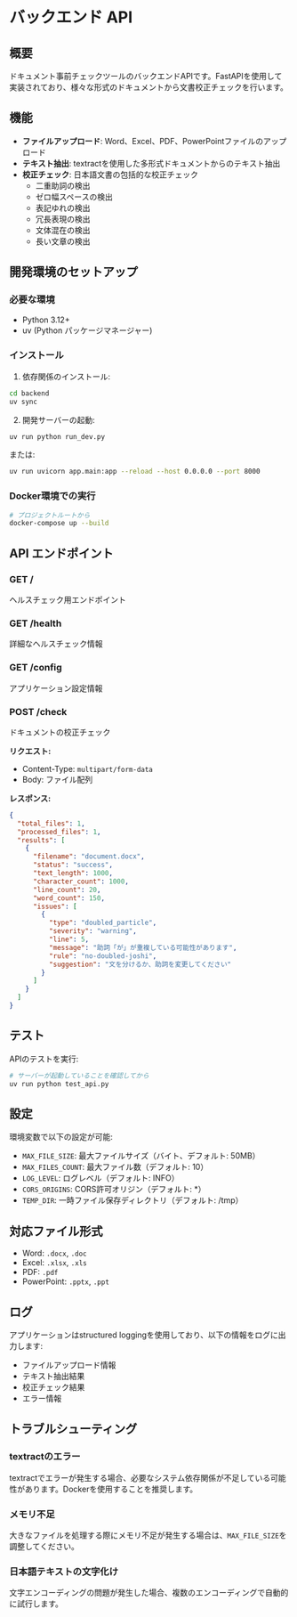 # バックエンド API

## 概要

ドキュメント事前チェックツールのバックエンドAPIです。FastAPIを使用して実装されており、様々な形式のドキュメントから文書校正チェックを行います。

## 機能

- **ファイルアップロード**: Word、Excel、PDF、PowerPointファイルのアップロード
- **テキスト抽出**: textractを使用した多形式ドキュメントからのテキスト抽出
- **校正チェック**: 日本語文書の包括的な校正チェック
  - 二重助詞の検出
  - ゼロ幅スペースの検出
  - 表記ゆれの検出
  - 冗長表現の検出
  - 文体混在の検出
  - 長い文章の検出

## 開発環境のセットアップ

### 必要な環境

- Python 3.12+
- uv (Python パッケージマネージャー)

### インストール

1. 依存関係のインストール:
```bash
cd backend
uv sync
```

2. 開発サーバーの起動:
```bash
uv run python run_dev.py
```

または:

```bash
uv run uvicorn app.main:app --reload --host 0.0.0.0 --port 8000
```

### Docker環境での実行

```bash
# プロジェクトルートから
docker-compose up --build
```

## API エンドポイント

### GET /
ヘルスチェック用エンドポイント

### GET /health
詳細なヘルスチェック情報

### GET /config
アプリケーション設定情報

### POST /check
ドキュメントの校正チェック

**リクエスト:**
- Content-Type: `multipart/form-data`
- Body: ファイル配列

**レスポンス:**
```json
{
  "total_files": 1,
  "processed_files": 1,
  "results": [
    {
      "filename": "document.docx",
      "status": "success",
      "text_length": 1000,
      "character_count": 1000,
      "line_count": 20,
      "word_count": 150,
      "issues": [
        {
          "type": "doubled_particle",
          "severity": "warning",
          "line": 5,
          "message": "助詞「が」が重複している可能性があります",
          "rule": "no-doubled-joshi",
          "suggestion": "文を分けるか、助詞を変更してください"
        }
      ]
    }
  ]
}
```

## テスト

APIのテストを実行:

```bash
# サーバーが起動していることを確認してから
uv run python test_api.py
```

## 設定

環境変数で以下の設定が可能:

- `MAX_FILE_SIZE`: 最大ファイルサイズ（バイト、デフォルト: 50MB）
- `MAX_FILES_COUNT`: 最大ファイル数（デフォルト: 10）
- `LOG_LEVEL`: ログレベル（デフォルト: INFO）
- `CORS_ORIGINS`: CORS許可オリジン（デフォルト: *）
- `TEMP_DIR`: 一時ファイル保存ディレクトリ（デフォルト: /tmp）

## 対応ファイル形式

- Word: `.docx`, `.doc`
- Excel: `.xlsx`, `.xls`
- PDF: `.pdf`
- PowerPoint: `.pptx`, `.ppt`

## ログ

アプリケーションはstructured loggingを使用しており、以下の情報をログに出力します:

- ファイルアップロード情報
- テキスト抽出結果
- 校正チェック結果
- エラー情報

## トラブルシューティング

### textractのエラー

textractでエラーが発生する場合、必要なシステム依存関係が不足している可能性があります。Dockerを使用することを推奨します。

### メモリ不足

大きなファイルを処理する際にメモリ不足が発生する場合は、`MAX_FILE_SIZE`を調整してください。

### 日本語テキストの文字化け

文字エンコーディングの問題が発生した場合、複数のエンコーディングで自動的に試行します。
